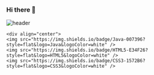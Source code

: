 ### Hi there 👋
![header](https://capsule-render.vercel.app/api?type=wave&color=gradient&height=300&section=header&text=Danhyun's%20Git&fontSize=90)

	<div align="center">
	<img src="https://img.shields.io/badge/Java-007396?style=flat&logo=Java&logoColor=white" />
	<img src="https://img.shields.io/badge/HTML5-E34F26?style=flat&logo=HTML5&logoColor=white" />
	<img src="https://img.shields.io/badge/CSS3-1572B6?style=flat&logo=CSS3&logoColor=white" />
</div>
